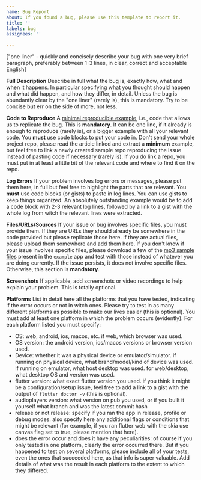 ```yaml
---
name: Bug Report
about: If you found a bug, please use this template to report it.
title: ''
labels: bug
assignees: ''

---
```


["one liner" - quickly and concisely describe your bug with one very brief paragraph, preferably between 1-3 lines, in clear, correct and acceptable English]

**Full Description**
Describe in full what the bug is, exactly how, what and when it happens. In particular specifying what you thought should happen and what did happen, and how they differ, in detail. Unless the bug is abundantly clear by the "one liner" (rarely is), this is mandatory. Try to be concise but err on the side of more, not less.

**Code to Reproduce**
A [minimal reproducible example](https://stackoverflow.com/help/minimal-reproducible-example), i.e., code that allows us to replicate the bug. This is **mandatory**. It can be one line, if it already is enough to reproduce (rarely is), or a bigger example with all your relevant code. You **must** use code blocks to put your code in. Don't send your whole project repo, please read the article linked and extract a **minimum** example, but feel free to link a newly created sample repo reproducing the issue instead of pasting code if necessary (rarely is). If you do link a repo, you must put in at least a little bit of the relevant code and where to find it on the repo.

**Log Errors**
If your problem involves log errors or messages, please put them here, in full but feel free to highlight the parts that are relevant. You **must** use code blocks (or gists) to paste in log lines. You can use gists to keep things organized. An absolutely outstanding example would be to add a code block with 2-3 relevant log lines, followed by a link to a gist with the whole log from witch the relevant lines were extracted.

**Files/URLs/Sources**
If your issue or bug involves specific files, you must provide them. If they are URLs they should already be somewhere in the code provided but please replicate those here. If they are actual files, please upload them somewhere and add them here. If you don't know if your issue involves specific files, please download a few of the [mp3 sample files](https://github.com/luanpotter/audioplayers/tree/master/example/assets) present in the `example` app and test with those instead of whatever you are doing currently. If the issue persists, it does not involve specific files. Otherwise, this section is **mandatory**.

**Screenshots**
If applicable, add screenshots or video recordings to help explain your problem. This is totally optional.

**Platforms**
List in detail here all the platforms that you have tested, indicating if the error occurs or not in witch ones. Please try to test in as many different platforms as possible to make our lives easier (this is optional). You must add at least one platform in which the problem occurs (evidently). For each platform listed you must specify:

* OS: web, android, ios, macos, etc. if web, which browser was used.
* OS version: the android version, ios/macos versions or browser version used.
* Device: whether it was a physical device or emulator/simulator. if running on physical device, what brand/model/kind of device was used. If running on emulator, what host desktop was used. for web/desktop, what desktop OS and version was used.
* flutter version: what exact flutter version you used. if you think it might be a configuration/setup issue, feel free to add a link to a gist with the output of `flutter doctor -v` (this is optional).
* audioplayers version: what version on pub you used, or if you built it yourself what branch and was the latest commit hash
* release or not release: specify if you ran the app in release, profile or debug modes. also specify here any additional flags or conditions that might be relevant (for example, if you ran flutter web with the skia use canvas flag set to true, please mention that here).
* does the error occur and does it have any peculiarities: of course if you only tested in one platform, clearly the error occurred there. But if you happened to test on several platforms, please include all of your tests, even the ones that succeeded here, as that info is super valuable. Add details of what was the result in each platform to the extent to which they differed.
